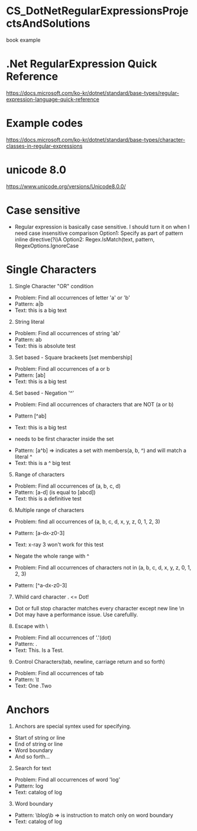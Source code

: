 # CS_DotNetRegularExpressionsProjectsAndSolutions
book example


# .Net RegularExpression Quick Reference
https://docs.microsoft.com/ko-kr/dotnet/standard/base-types/regular-expression-language-quick-reference

# Example codes
https://docs.microsoft.com/ko-kr/dotnet/standard/base-types/character-classes-in-regular-expressions

# unicode 8.0
https://www.unicode.org/versions/Unicode8.0.0/

# Case sensitive
 - Regular expression is basically case sensitive.
   I should turn it on when I need case insensitive comparison
   Option1: Specify as part of pattern inline directive(?i)A
   Option2: Regex.IsMatch(text, pattern, RegexOptions.IgnoreCase

# Single Characters
 1. Single Character "OR" condition
  - Problem: Find all occurrences of letter 'a' or 'b'
  - Pattern: a|b
  - Text:  this is a big text
 
 2. String literal
  - Problem: Find all occurrences of string 'ab'
  - Pattern: ab
  - Text: this is absolute test
 
 3. Set based - Square brackeets [set membership]
  - Problem: Find all occurrences of a or b
  - Pattern: [ab]
  - Text: this is a big test

 4. Set based - Negation '^'
  - Problem: Find all occurrences of characters that are NOT (a or b)
  - Pattern [^ab]
  - Text: this is a big test

  - needs to be first character inside the set
   + Pattern: [a^b] => indicates a set with members(a, b, ^) and will match a literal ^
   + Text: this is a ^ big test
 5. Range of characters
  - Problem: Find all occurrences of (a, b, c, d)
  - Pattern: [a-d] (is equal to [abcd])
  - Text: this is a definitive test 

 6. Multiple range of characters
  - Problem: find all occurrences of (a, b, c, d, x, y, z, 0, 1, 2, 3)
  - Pattern: [a-dx-z0-3]
  - Text: x-ray 3 won't work for this test

  - Negate the whole range with ^
  - Problem: Find all occurrences of characters not in (a, b, c, d, x, y, z, 0, 1, 2, 3)
  - Pattern: [^a-dx-z0-3]

 7. Whild card character .  <= Dot!
  - Dot or full stop character matches every character except new line \n
  - Dot may have a performance issue. Use carefullly.
 
 8. Escape with \
  - Problem: Find all occurrences of '.'(dot)
  - Pattern: \.
  - Text: This. Is a Test.

 9. Control Characters(tab, newline, carriage return and so forth)
  - Problem: Find all occurrences of tab
  - Pattern: \t
  - Text: One		.Two		
 
 # Anchors
  1. Anchors are special syntex used for specifying.
   - Start of string or line
   - End of string or line
   - Word boundary
   - And so forth...
  2. Search for text
   - Problem: Find all occurrences of word 'log'
   - Pattern: log
   - Text: catalog of log

  3. Word boundary
   - Pattern: \blog\b => is instruction to match only on word boundary
   - Text: catalog of log